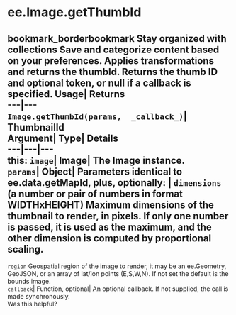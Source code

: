 
#  ee.Image.getThumbId 
bookmark_borderbookmark Stay organized with collections  Save and categorize content based on your preferences.
Applies transformations and returns the thumbId. 
Returns the thumb ID and optional token, or null if a callback is specified.
Usage| Returns  
---|---  
`Image.getThumbId(params,  _callback_)`| ThumbnailId  
Argument| Type| Details  
---|---|---  
this: `image`| Image| The Image instance.  
`params`| Object| Parameters identical to ee.data.getMapId, plus, optionally:  | ` dimensions ` (a number or pair of numbers in format WIDTHxHEIGHT) Maximum dimensions of the thumbnail to render, in pixels. If only one number is passed, it is used as the maximum, and the other dimension is computed by proportional scaling.  
---  
` region ` Geospatial region of the image to render, it may be an ee.Geometry, GeoJSON, or an array of lat/lon points (E,S,W,N). If not set the default is the bounds image.  
`callback`| Function, optional| An optional callback. If not supplied, the call is made synchronously.  
Was this helpful?
